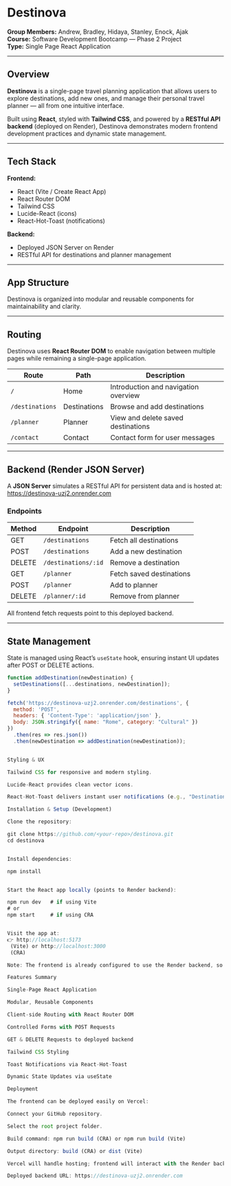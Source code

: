 # Destinova

**Group Members:** Andrew, Bradley, Hidaya, Stanley, Enock, Ajak  
**Course:** Software Development Bootcamp — Phase 2 Project  
**Type:** Single Page React Application

---

## Overview

**Destinova** is a single-page travel planning application that allows users to explore destinations, add new ones, and manage their personal travel planner — all from one intuitive interface.

Built using **React**, styled with **Tailwind CSS**, and powered by a **RESTful API backend** (deployed on Render), Destinova demonstrates modern frontend development practices and dynamic state management.

---

## Tech Stack

**Frontend:**

- React (Vite / Create React App)
- React Router DOM
- Tailwind CSS
- Lucide-React (icons)
- React-Hot-Toast (notifications)

**Backend:**

- Deployed JSON Server on Render
- RESTful API for destinations and planner management

---

## App Structure

Destinova is organized into modular and reusable components for maintainability and clarity.

---

## Routing

Destinova uses **React Router DOM** to enable navigation between multiple pages while remaining a single-page application.

| Route           | Path         | Description                          |
| --------------- | ------------ | ------------------------------------ |
| `/`             | Home         | Introduction and navigation overview |
| `/destinations` | Destinations | Browse and add destinations          |
| `/planner`      | Planner      | View and delete saved destinations   |
| `/contact`      | Contact      | Contact form for user messages       |

---

## Backend (Render JSON Server)

A **JSON Server** simulates a RESTful API for persistent data and is hosted at:
https://destinova-uzj2.onrender.com


### Endpoints

| Method | Endpoint            | Description            |
| ------ | ------------------ | ---------------------- |
| GET    | `/destinations`     | Fetch all destinations |
| POST   | `/destinations`     | Add a new destination  |
| DELETE | `/destinations/:id` | Remove a destination   |
| GET    | `/planner`          | Fetch saved destinations |
| POST   | `/planner`          | Add to planner         |
| DELETE | `/planner/:id`      | Remove from planner    |

All frontend fetch requests point to this deployed backend.

---

## State Management

State is managed using React’s `useState` hook, ensuring instant UI updates after POST or DELETE actions.

```javascript
function addDestination(newDestination) {
  setDestinations([...destinations, newDestination]);
}

fetch('https://destinova-uzj2.onrender.com/destinations', {
  method: 'POST',
  headers: { 'Content-Type': 'application/json' },
  body: JSON.stringify({ name: "Rome", category: "Cultural" })
})
  .then(res => res.json())
  .then(newDestination => addDestination(newDestination));


Styling & UX

Tailwind CSS for responsive and modern styling.

Lucide-React provides clean vector icons.

React-Hot-Toast delivers instant user notifications (e.g., "Destination Added" or "Deleted Successfully").

Installation & Setup (Development)

Clone the repository:

git clone https://github.com/<your-repo>/destinova.git
cd destinova


Install dependencies:

npm install


Start the React app locally (points to Render backend):

npm run dev   # if using Vite
# or
npm start     # if using CRA


Visit the app at:
👉 http://localhost:5173
 (Vite) or http://localhost:3000
 (CRA)

Note: The frontend is already configured to use the Render backend, so no local JSON server setup is required.

Features Summary

Single-Page React Application

Modular, Reusable Components

Client-side Routing with React Router DOM

Controlled Forms with POST Requests

GET & DELETE Requests to deployed backend

Tailwind CSS Styling

Toast Notifications via React-Hot-Toast

Dynamic State Updates via useState

Deployment

The frontend can be deployed easily on Vercel:

Connect your GitHub repository.

Select the root project folder.

Build command: npm run build (CRA) or npm run build (Vite)

Output directory: build (CRA) or dist (Vite)

Vercel will handle hosting; frontend will interact with the Render backend automatically.

Deployed backend URL: https://destinova-uzj2.onrender.com